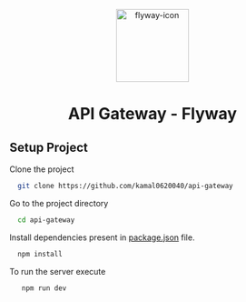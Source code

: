 <p align="center">
        <img src="https://i.imgur.com/OnnxHIH.png" align="center" alt="flyway-icon" height="128px" width="128px"  />
</p>
<h1 align="center" style="border: 0;">API Gateway - Flyway</h1>

## Setup Project

Clone the project

```bash
  git clone https://github.com/kamal0620040/api-gateway
```

Go to the project directory

```bash
  cd api-gateway
```

Install dependencies present in [package.json](https://github.com/kamal0620040/api-gateway/blob/master/package.json) file.

```bash
  npm install
```

To run the server execute

```bash
   npm run dev
```
